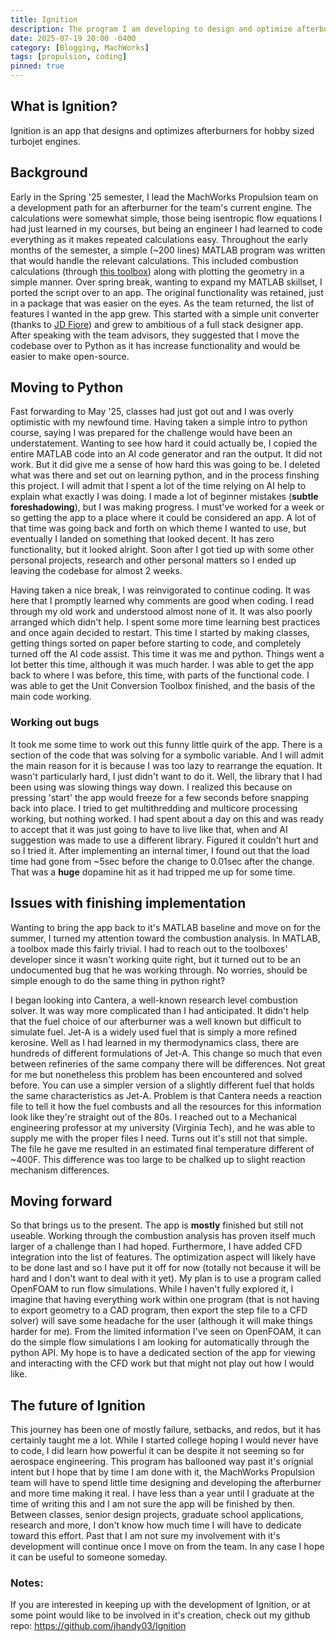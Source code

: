 ```yaml
---
title: Ignition
description: The program I am developing to design and optimize afterburners for hobby sized turbojet engines
date: 2025-07-19 20:00 -0400
category: [Blogging, MachWorks]
tags: [propulsion, coding]
pinned: true
---
```



## What is Ignition?
Ignition is an app that designs and optimizes afterburners for hobby sized turbojet engines.

## Background
Early in the Spring '25 semester, I lead the MachWorks Propulsion team on a development path for an afterburner for the team's current engine. The calculations were somewhat simple, those being isentropic flow equations I had just learned in my courses, but being an engineer I had learned to code everything as it makes repeated calculations easy. Throughout the early months of the semester, a simple (~200 lines) MATLAB program was written that would handle the relevant calculations. This included combustion calculations (through [this toolbox](https://www.mathworks.com/matlabcentral/fileexchange/101088-combustion-toolbox)) along with plotting the geometry in a simple manner. Over spring break, wanting to expand my MATLAB skillset, I ported the script over to an app. The original functionality was retained, just in a package that was easier on the eyes. As the team returned, the list of features I wanted in the app grew. This started with a simple unit converter (thanks to [JD Fiore](https://www.linkedin.com/in/john-fiore-577868286/)) and grew to ambitious of a full stack designer app. After speaking with the team advisors, they suggested that I move the codebase over to Python as it has increase functionality and would be easier to make open-source.

## Moving to Python
Fast forwarding to May '25, classes had just got out and I was overly optimistic with my newfound time. Having taken a simple intro to python course, saying I was prepared for the challenge would have been an understatement. Wanting to see how hard it could actually be, I copied the entire MATLAB code into an AI code generator and ran the output. It did not work. But it did give me a sense of how hard this was going to be. I deleted what was there and set out on learning python, and in the process finshing this project. I will admit that I spent a lot of the time relying on AI help to explain what exactly I was doing. I made a lot of beginner mistakes (**subtle foreshadowing**), but I was making progress. I must've worked for a week or so getting the app to a place where it could be considered an app. A lot of that time was going back and forth on which theme I wanted to use, but eventually I landed on something that looked decent. It has zero functionality, but it looked alright. Soon after I got tied up with some other personal projects, research and other personal matters so I ended up leaving the codebase for almost 2 weeks.

Having taken a nice break, I was reinvigorated to continue coding. It was here that I promptly learned why comments are good when coding. I read through my old work and understood almost none of it. It was also poorly arranged which didn't help. I spent some more time learning best practices and once again decided to restart. This time I started by making classes, getting things sorted on paper before starting to code, and completely turned off the AI code assist. This time it was me and python. Things went a lot better this time, although it was much harder. I was able to get the app back to where I was before, this time, with parts of the functional code. I was able to get the Unit Conversion Toolbox finished, and the basis of the main code working.

### Working out bugs
It took me some time to work out this funny little quirk of the app. There is a section of the code that was solving for a symbolic variable. And I will admit the main reason for it is because I was too lazy to rearrange the equation. It wasn't particularly hard, I just didn't want to do it. Well, the library that I had been using was slowing things way down. I realized this because on pressing 'start' the app would freeze for a few seconds before snapping back into place. I tried to get multithredding and multicore processing working, but nothing worked. I had spent about a day on this and was ready to accept that it was just going to have to live like that, when and AI suggestion was made to use a different library. Figured it couldn't hurt and so I tried it. After implementing an internal timer, I found out that the load time had gone from ~5sec before the change to 0.01sec after the change. That was a **huge** dopamine hit as it had tripped me up for some time. 

## Issues with finishing implementation
Wanting to bring the app back to it's MATLAB baseline and move on for the summer, I turned my attention toward the combustion analysis. In MATLAB, a toolbox made this fairly trivial. I had to reach out to the toolboxes' developer since it wasn't working quite right, but it turned out to be an undocumented bug that he was working through. No worries, should be simple enough to do the same thing in python right?

I began looking into Cantera, a well-known research level combustion solver. It was way more complicated than I had anticipated. It didn't help that the fuel choice of our afterburner was a well known but difficult to simulate fuel. Jet-A is a widely used fuel that is simply a more refined kerosine. Well as I had learned in my thermodynamics class, there are hundreds of different formulations of Jet-A. This change so much that even between refineries of the same company there will be differences. Not great for me but nonetheless this problem has been encountered and solved before. You can use a simpler version of a slightly different fuel that holds the same characteristics as Jet-A. Problem is that Cantera needs a reaction file to tell it how the fuel combusts and all the resources for this information look like they're straight out of the 80s. I reached out to a Mechanical engineering professor at my university (Virginia Tech), and he was able to supply me with the proper files I need. Turns out it's still not that simple. The file he gave me resulted in an estimated final temperature different of ~400F. This difference was too large to be chalked up to slight reaction mechanism differences.

## Moving forward
So that brings us to the present. The app is **mostly** finished but still not useable. Working through the combustion analysis has proven itself much larger of a challenge than I had hoped. Furthermore, I have added CFD integration into the list of features. The optimization aspect will likely have to be done last and so I have put it off for now (totally not because it will be hard and I don't want to deal with it yet). My plan is to use a program called OpenFOAM to run flow simulations. While I haven't fully explored it, I imagine that having everything work within one program (that is not having to export geometry to a CAD program, then export the step file to a CFD solver) will save some headache for the user (although it will make things harder for me). From the limited information I've seen on OpenFOAM, it can do the simple flow simulations I am looking for automatically through the python API. My hope is to have a dedicated section of the app for viewing and interacting with the CFD work but that might not play out how I would like.

## The future of Ignition
This journey has been one of mostly failure, setbacks, and redos, but it has certainly taught me a lot. While I started college hoping I would never have to code, I did learn how powerful it can be despite it not seeming so for aerospace engineering. This program has ballooned way past it's orignial intent but I hope that by time I am done with it, the MachWorks Propulsion team will have to spend little time designing and developing the afterburner and more time making it real. I have less than a year until I graduate at the time of writing this and I am not sure the app will be finished by then. Between classes, senior design projects, graduate school applications, research and more, I don't know how much time I will have to dedicate toward this effort. Past that I am not sure my involvement with it's development will continue once I move on from the team. In any case I hope it can be useful to someone someday.

### Notes:
If you are interested in keeping up with the development of Ignition, or at some point would like to be involved in it's creation, check out my github repo: https://github.com/jhandy03/Ignition